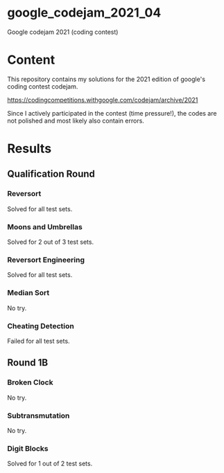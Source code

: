 # google_codejam_2021_04
Google codejam 2021 (coding contest)

# Content
This repository contains my solutions for the 2021 edition of google's coding contest codejam.

https://codingcompetitions.withgoogle.com/codejam/archive/2021

Since I actively participated in the contest (time pressure!), the codes are not polished and most likely also contain errors.

# Results
## Qualification Round
### Reversort
Solved for all test sets.

### Moons and Umbrellas
Solved for 2 out of 3 test sets.

### Reversort Engineering
Solved for all test sets.

### Median Sort
No try.

### Cheating Detection 
Failed for all test sets.

## Round 1B

### Broken Clock
No try.

### Subtransmutation
No try.

### Digit Blocks 
Solved for 1 out of 2 test sets.